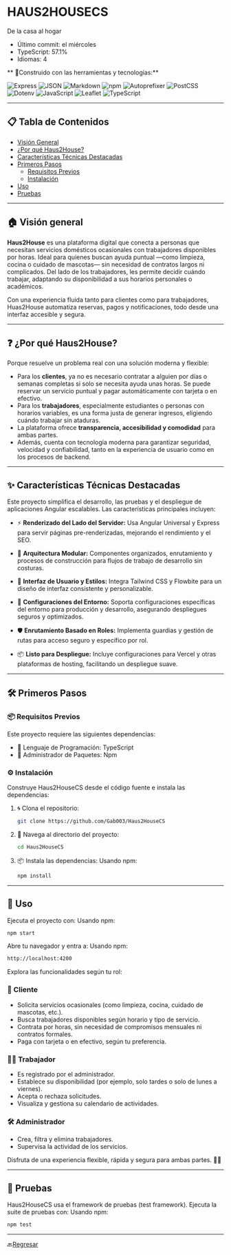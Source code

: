 # HAUS2HOUSECS

De la casa al hogar

- Último commit: el miércoles
- TypeScript: 57.1%
- Idiomas: 4

** 👷Construido con las herramientas y tecnologías:**

![Express](https://img.shields.io/badge/Express-000000?style=for-the-badge&logo=express&logoColor=white)
![JSON](https://img.shields.io/badge/JSON-000000?style=for-the-badge&logo=json&logoColor=white)
![Markdown](https://img.shields.io/badge/Markdown-000000?style=for-the-badge&logo=markdown&logoColor=white)
![npm](https://img.shields.io/badge/npm-CB3837?style=for-the-badge&logo=npm&logoColor=white)
![Autoprefixer](https://img.shields.io/badge/Autoprefixer-DD3735?style=for-the-badge&logo=autoprefixer&logoColor=white)
![PostCSS](https://img.shields.io/badge/PostCSS-DD3A0A?style=for-the-badge&logo=postcss&logoColor=white)
![Dotenv](https://img.shields.io/badge/.ENV-ECD53F?style=for-the-badge&logo=dotenv&logoColor=black)
![JavaScript](https://img.shields.io/badge/JavaScript-F7DF1E?style=for-the-badge&logo=javascript&logoColor=black)
![Leaflet](https://img.shields.io/badge/Leaflet-199900?style=for-the-badge&logo=leaflet&logoColor=white)
![TypeScript](https://img.shields.io/badge/TypeScript-3178C6?style=for-the-badge&logo=typescript&logoColor=white)


---

## 📋 Tabla de Contenidos

- [Visión General](#-visión-general)
- [¿Por qué Haus2House?](#-por-qué-haus2house)
- [Características Técnicas Destacadas](#-características-técnicas-destacadas)
- [Primeros Pasos](#-primeros-pasos)
  - [Requisitos Previos](#-requisitos-previos)
  - [Instalación](#-instalación)
- [Uso](#-uso)
- [Pruebas](#-pruebas)

---

## 🏠 Visión general

**Haus2House** es una plataforma digital que conecta a personas que necesitan servicios domésticos ocasionales con trabajadores disponibles por horas. Ideal para quienes buscan ayuda puntual —como limpieza, cocina o cuidado de mascotas— sin necesidad de contratos largos ni complicados. Del lado de los trabajadores, les permite decidir cuándo trabajar, adaptando su disponibilidad a sus horarios personales o académicos.

Con una experiencia fluida tanto para clientes como para trabajadores, Huas2House automatiza reservas, pagos y notificaciones, todo desde una interfaz accesible y segura.

---

## ❓ ¿Por qué Haus2House?

Porque resuelve un problema real con una solución moderna y flexible:

- Para los **clientes**, ya no es necesario contratar a alguien por días o semanas completas si solo se necesita ayuda unas horas. Se puede reservar un servicio puntual y pagar automáticamente con tarjeta o en efectivo.
- Para los **trabajadores**, especialmente estudiantes o personas con horarios variables, es una forma justa de generar ingresos, eligiendo cuándo trabajar sin ataduras.
- La plataforma ofrece **transparencia, accesibilidad y comodidad** para ambas partes.
- Además, cuenta con tecnología moderna para garantizar seguridad, velocidad y confiabilidad, tanto en la experiencia de usuario como en los procesos de backend.

---

## ✨ Características Técnicas Destacadas

Este proyecto simplifica el desarrollo, las pruebas y el despliegue de aplicaciones Angular escalables. Las características principales incluyen:

- ⚡ **Renderizado del Lado del Servidor:** Usa Angular Universal y Express para servir páginas pre-renderizadas, mejorando el rendimiento y el SEO.

- 🧱 **Arquitectura Modular:** Componentes organizados, enrutamiento y procesos de construcción para flujos de trabajo de desarrollo sin costuras.

- 🎨 **Interfaz de Usuario y Estilos:** Integra Tailwind CSS y Flowbite para un diseño de interfaz consistente y personalizable.

- 🔐 **Configuraciones del Entorno:** Soporta configuraciones específicas del entorno para producción y desarrollo, asegurando despliegues seguros y optimizados.

- 🛡️ **Enrutamiento Basado en Roles:** Implementa guardias y gestión de rutas para acceso seguro y específico por rol.

- 📦 **Listo para Despliegue:** Incluye configuraciones para Vercel y otras plataformas de hosting, facilitando un despliegue suave.

---

## 🛠️ Primeros Pasos

### 📦 Requisitos Previos

Este proyecto requiere las siguientes dependencias:

- 🧠 Lenguaje de Programación: TypeScript
- 📁 Administrador de Paquetes: Npm

### ⚙️ Instalación

Construye Haus2HouseCS desde el código fuente e instala las dependencias:

1. 🌀 Clona el repositorio:
   ```bash
   git clone https://github.com/Gab003/Haus2HouseCS
   ```

2. 📂 Navega al directorio del proyecto:
   ```bash
   cd Haus2HouseCS
   ```

3. 📦 Instala las dependencias:
   Usando npm:
   ```bash
   npm install
   ```

---

## 🚀 Uso

Ejecuta el proyecto con:
Usando npm:
```bash
npm start
```
Abre tu navegador y entra a:
Usando npm:
```bash
http://localhost:4200
```


Explora las funcionalidades según tu rol:

### 👤 Cliente
- Solicita servicios ocasionales (como limpieza, cocina, cuidado de mascotas, etc.).
- Busca trabajadores disponibles según horario y tipo de servicio.
- Contrata por horas, sin necesidad de compromisos mensuales ni contratos formales.
- Paga con tarjeta o en efectivo, según tu preferencia.

### 🧑‍💼 Trabajador
- Es registrado por el administrador.
- Establece su disponibilidad (por ejemplo, solo tardes o solo de lunes a viernes).
- Acepta o rechaza solicitudes.
- Visualiza y gestiona su calendario de actividades.

### 🛠️ Administrador
- Crea, filtra y elimina trabajadores.
- Supervisa la actividad de los servicios.

Disfruta de una experiencia flexible, rápida y segura para ambas partes. 💼🏡


---

## 🧪 Pruebas

Haus2HouseCS usa el framework de pruebas (test framework). Ejecuta la suite de pruebas con:
Usando npm:
```bash
npm test
```

---

🔙[Regresar](#-tabla-de-contenidos)
